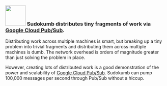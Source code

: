 ### <img src="http://cloud.google.com/_static/images/cloud/products/logos/svg/pubsub.svg" width=64> Sudokumb distributes tiny fragments of work via [Google Cloud Pub/Sub](https://cloud.google.com/pubsub/docs/).

Distributing work across multiple machines is smart, but breaking up a tiny problem into trivial fragments and distributing them across multiple machines is dumb. The network overhead is orders of magnitude greater than just solving the problem in place.

However, creating lots of distributed work is a good demonstration of the power and scalability of [ Google Cloud Pub/Sub](https://cloud.google.com/pubsub/docs/).  Sudokumb can pump 100,000 messages per second through Pub/Sub
without a hiccup.
